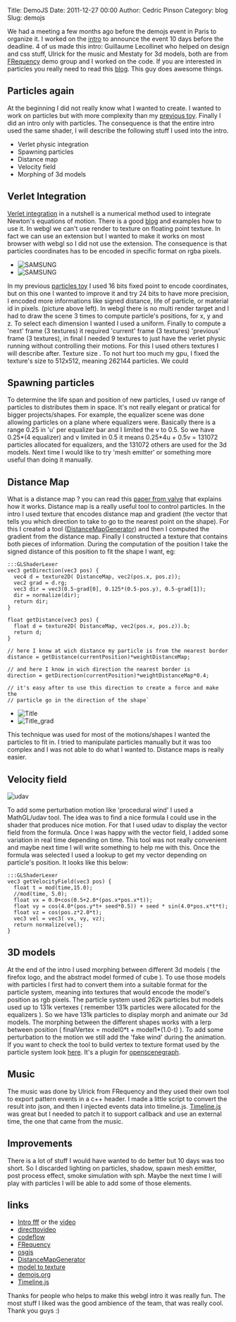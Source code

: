 Title: DemoJS
Date: 2011-12-27 00:00
Author: Cedric Pinson
Category: blog
Slug: demojs

We had a meeting a few months ago before the demojs event in Paris to
organize it. I worked on the
[intro](demojs-fff/) to announce the event 10
days before the deadline. 4 of us made this intro: Guillaume Lecollinet
who helped on design and css stuff, Ulrick for the music and Mestaty for
3d models, both are from [FRequency](http://frequency.fr/) demo group
and I worked on the code. If you are interested in particles you really
need to read this [blog](http://directtovideo.wordpress.com/). This guy
does awesome things.

Particles again
---------------

At the beginning I did not really know what I wanted to create. I wanted
to work on particles but with more complexity than my [previous
toy]({filename}/webgl-particles.md). Finally I did an
intro only with particles. The consequence is that the entire intro used
the same shader, I will describe the following stuff I used into the
intro.

-   Verlet physic integration
-   Spawning particles
-   Distance map
-   Velocity field
-   Morphing of 3d models

Verlet Integration
------------------

[Verlet integration](http://en.wikipedia.org/wiki/Verlet_integration) in
a nutshell is a numerical method used to integrate Newton's equations of
motion. There is a good
[blog](http://codeflow.org/entries/2010/nov/29/verlet-collision-with-impulse-preservation/)
and examples how to use it. In webgl we can't use render to texture on
floating point texture. In fact we can use an extension but I wanted to
make it works on most browser with webgl so I did not use the extension.
The consequence is that particles coordinates has to be encoded in
specific format on rgba pixels.

-   ![](media/2011/11/buffers.jpg "SAMSUNG")
-   ![](media/2011/11/pixels.jpg "SAMSUNG")

In my previous [particles
toy]({filename}/webgl-particles.md) I used 16 bits fixed
point to encode coordinates, but on this one I wanted to improve it and
try 24 bits to have more precision, I encoded more informations like
signed distance, life of particle, or material id in pixels. (picture
above left). In webgl there is no multi render target and I had to draw
the scene 3 times to compute particle's positions, for x, y and z. To
select each dimension I wanted I used a uniform.
Finally to compute a 'next' frame (3 textures) it required 'current'
frame (3 textures) 'previous' frame (3 textures), in final I needed 9
textures to just have the verlet physic running without controlling
their motions. For this I used others textures I will describe after.
Texture size . To not hurt too much my gpu, I fixed the texture's size
to 512x512, meaning 262144 particles. We could

Spawning particles
------------------

To determine the life span and position of new particles, I used uv
range of particles to distributes them in space. It's not really elegant
or pratical for bigger projects/shapes. For example, the equalizer scene
was done allowing particles on a plane where equalizers were. Basically
there is a range 0.25 in 'u' per equalizer bar and I limited the v to
0.5. So we have 0.25\*(4 equalizer) and v limited in 0.5 it means
0.25\*4u + 0.5v = 131072 particles allocated for equalizers, and the
131072 others are used for the 3d models. Next time I would like to try
'mesh emitter' or something more useful than doing it manually.

Distance Map
------------

What is a distance map ? you can read this [paper from
valve](http://www.valvesoftware.com/publications/2007/SIGGRAPH2007_AlphaTestedMagnification.pdf)
that explains how it works.
Distance map is a really useful tool to control particles. In the intro
I used texture that encodes distance map and gradient (the vector that
tells you which direction to take to go to the nearest point on the
shape). For this I created a tool
([DistanceMapGenerator](https://github.com/cedricpinson/DistanceMapGenerator))
and then I computed the gradient from the distance map. Finally I
constructed a texture that contains both pieces of information. During
the computation of the position I take the signed distance of this
position to fit the shape I want, eg:

    :::GLShaderLexer
    vec3 getDirection(vec3 pos) {
      vec4 d = texture2D( DistanceMap, vec2(pos.x, pos.z));
      vec2 grad = d.rg;
      vec3 dir = vec3(0.5-grad[0], 0.125*(0.5-pos.y), 0.5-grad[1]);
      dir = normalize(dir);
      return dir;
    }

    float getDistance(vec3 pos) {
      float d = texture2D( DistanceMap, vec2(pos.x, pos.z)).b;
      return d;
    }

    // here I know at wich distance my particle is from the nearest border
    distance = getDistance(currentPosition)*weightDistanceMap;

    // and here I know in wich direction the nearest border is
    direction = getDirection(currentPosition)*weightDistanceMap*0.4;

    // it's easy after to use this direction to create a force and make the
    // particle go in the direction of the shape`

-   ![](media/2011/11/Title.jpg "Title")
-   ![](media/2011/11/Title_grad.jpg "Title_grad")

This technique was used for most of the motions/shapes I wanted the
particles to fit in. I tried to manipulate particles manually but it was
too complex and I was not able to do what I wanted to. Distance maps is
really easier.

Velocity field
--------------

![](media/2011/11/udav1.jpg "udav")

To add some perturbation motion like 'procedural wind' I used a
MathGL/udav tool. The idea was to find a nice formula I could use in the
shader that produces nice motion. For that I used udav to display the
vector field from the formula. Once I was happy with the vector field, I
added some variation in real time depending on time. This tool was not
really convenient and maybe next time I will write something to help me
with this. Once the formula was selected I used a lookup to get my
vector depending on particle's position. It looks like this below:

    :::GLShaderLexer
    vec3 getVelocityField(vec3 pos) {
      float t = mod(time,15.0);
      //mod(time, 5.0);
      float vx = 0.0+cos(0.5+2.0*(pos.x*pos.x*t));
      float vy = cos(4.0*(pos.y*t+ seed*0.5)) + seed * sin(4.0*pos.x*t*t);
      float vz = cos(pos.z*2.0*t);
      vec3 vel = vec3( vx, vy, vz);
      return normalize(vel);
    }

3D models
---------

At the end of the intro I used morphing between different 3d models (
the firefox logo, and the abstract model formed of cube ). To use those
models with particles I first had to convert them into a suitable format
for the particle system, meaning into textures that would encode the
model's position as rgb pixels. The particle system used 262k particles
but models used up to 131k vertexes ( remember 131k particles were
allocated for the equalizers ). So we have 131k particles to display
morph and animate our 3d models. The morphing between the different
shapes works with a lerp between position ( finalVertex = model0\*t +
model1\*(1.0-t) ). To add some perturbation to the motion we still add
the 'fake wind' during the animation. If you want to check the tool to
build vertex to texture format used by the particle system look
[here](https://github.com/cedricpinson/osg/tree/master/src/osgPlugins/vert2text32).
It's a plugin for [openscenegraph](http://www.openscenegraph.org/).

Music
-----

The music was done by Ulrick from FRequency and they used their own tool
to export pattern events in a c++ header. I made a little script to
convert the result into json, and then I injected events data into
timeline.js. [Timeline.js](https://github.com/cedricpinson/timeline.js)
was great but I needed to patch it to support callback and use an
external time, the one that came from the music.

Improvements
------------

There is a lot of stuff I would have wanted to do better but 10 days was
too short. So I discarded lighting on particles, shadow, spawn mesh
emitter, post process effect, smoke simulation with sph. Maybe the next
time I will play with particles I will be able to add some of those
elements.

links
-----

-   [Intro fff](demo/demojs-fff/) or the
    [video](http://www.youtube.com/watch?v=DHup1JfEsXo)
-   [directtovideo](http://directtovideo.wordpress.com/)
-   [codeflow](http://codeflow.org/)
-   [FRequency](http://frequency.fr/)
-   [osgjs](http://osgjs.org)
-   [DistanceMapGenerator](https://github.com/cedricpinson/DistanceMapGenerator)
-   [model to
    texture](https://github.com/cedricpinson/osg/tree/master/src/osgPlugins/vert2text32)
-   [demojs.org](http://demojs.org/)
-   [Timeline.js](https://github.com/cedricpinson/timeline.js)

Thanks for people who helps to make this webgl intro it was really fun.
The most stuff I liked was the good ambience of the team, that was
really cool. Thank you guys :)
